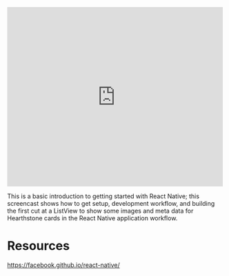 <iframe src="https://www.youtube.com/embed/n5RhAYhTxCk?wmode=transparent" allowfullscreen frameborder="0" height="417" width="500"></iframe>

This is a basic introduction to getting started with React Native; this screencast shows how to get setup, development workflow, and building the first cut at a ListView to show some images and meta data for Hearthstone cards in the React Native application workflow.

# Resources

https://facebook.github.io/react-native/
